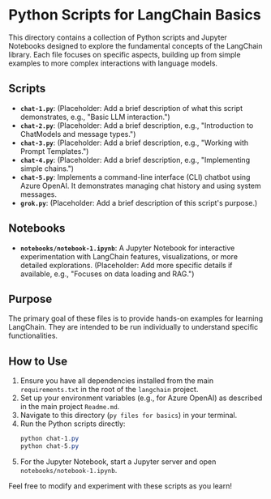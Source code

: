 # Python Scripts for LangChain Basics

This directory contains a collection of Python scripts and Jupyter Notebooks designed to explore the fundamental concepts of the LangChain library. Each file focuses on specific aspects, building up from simple examples to more complex interactions with language models.

## Scripts

-   **`chat-1.py`**: (Placeholder: Add a brief description of what this script demonstrates, e.g., "Basic LLM interaction.")
-   **`chat-2.py`**: (Placeholder: Add a brief description, e.g., "Introduction to ChatModels and message types.")
-   **`chat-3.py`**: (Placeholder: Add a brief description, e.g., "Working with Prompt Templates.")
-   **`chat-4.py`**: (Placeholder: Add a brief description, e.g., "Implementing simple chains.")
-   **`chat-5.py`**: Implements a command-line interface (CLI) chatbot using Azure OpenAI. It demonstrates managing chat history and using system messages.
-   **`grok.py`**: (Placeholder: Add a brief description of this script's purpose.)

## Notebooks

-   **`notebooks/notebook-1.ipynb`**: A Jupyter Notebook for interactive experimentation with LangChain features, visualizations, or more detailed explorations. (Placeholder: Add more specific details if available, e.g., "Focuses on data loading and RAG.")

## Purpose

The primary goal of these files is to provide hands-on examples for learning LangChain. They are intended to be run individually to understand specific functionalities.

## How to Use

1.  Ensure you have all dependencies installed from the main `requirements.txt` in the root of the `langchain` project.
2.  Set up your environment variables (e.g., for Azure OpenAI) as described in the main project `Readme.md`.
3.  Navigate to this directory (`py files for basics`) in your terminal.
4.  Run the Python scripts directly:
    ```powershell
    python chat-1.py
    python chat-5.py
    ```
5.  For the Jupyter Notebook, start a Jupyter server and open `notebooks/notebook-1.ipynb`.

Feel free to modify and experiment with these scripts as you learn!
